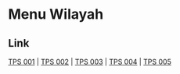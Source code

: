 # Menu Wilayah

## Link

[TPS 001](https://github.com/gigit-pemilu/pemilu-2024-81-maluku/tree/main/pileg-dpr/hitung-suara/sub/81-maluku/sub/72-kota-tual/sub/01-pulau-dullah-utara/sub/2005-tamedan/sub/001-tps)
 | 
[TPS 002](https://github.com/gigit-pemilu/pemilu-2024-81-maluku/tree/main/pileg-dpr/hitung-suara/sub/81-maluku/sub/72-kota-tual/sub/01-pulau-dullah-utara/sub/2005-tamedan/sub/002-tps)
 | 
[TPS 003](https://github.com/gigit-pemilu/pemilu-2024-81-maluku/tree/main/pileg-dpr/hitung-suara/sub/81-maluku/sub/72-kota-tual/sub/01-pulau-dullah-utara/sub/2005-tamedan/sub/003-tps)
 | 
[TPS 004](https://github.com/gigit-pemilu/pemilu-2024-81-maluku/tree/main/pileg-dpr/hitung-suara/sub/81-maluku/sub/72-kota-tual/sub/01-pulau-dullah-utara/sub/2005-tamedan/sub/004-tps)
 | 
[TPS 005](https://github.com/gigit-pemilu/pemilu-2024-81-maluku/tree/main/pileg-dpr/hitung-suara/sub/81-maluku/sub/72-kota-tual/sub/01-pulau-dullah-utara/sub/2005-tamedan/sub/005-tps)

